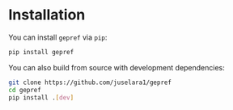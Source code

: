 # Installation

You can install `gepref` via `pip`:

```sh
pip install gepref
```

You can also build from source with development dependencies:

```sh
git clone https://github.com/juselara1/gepref
cd gepref
pip install .[dev]
```
